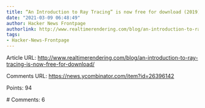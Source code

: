 ```yaml
---
title: “An Introduction to Ray Tracing” is now free for download (2019)
date: "2021-03-09 06:48:49"
author: Hacker News Frontpage
authorlink: http://www.realtimerendering.com/blog/an-introduction-to-ray-tracing-is-now-free-for-download/
tags:
- Hacker-News-Frontpage
---
```


<p>Article URL: <a href="http://www.realtimerendering.com/blog/an-introduction-to-ray-tracing-is-now-free-for-download/">http://www.realtimerendering.com/blog/an-introduction-to-ray-tracing-is-now-free-for-download/</a></p>
<p>Comments URL: <a href="https://news.ycombinator.com/item?id=26396142">https://news.ycombinator.com/item?id=26396142</a></p>
<p>Points: 94</p>
<p># Comments: 6</p>
